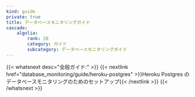```yaml
---
kind: guide
private: true
title: データベースモニタリングガイド
cascade:
    algolia:
        rank: 20
        category: ガイド
        subcategory: データベースモニタリングガイド
---
```


{{< whatsnext desc="全般ガイド:" >}}
    {{< nextlink href="database_monitoring/guide/heroku-postgres" >}}Heroku Postgres のデータベースモニタリングのためのセットアップ{{< /nextlink >}}
{{< /whatsnext >}}